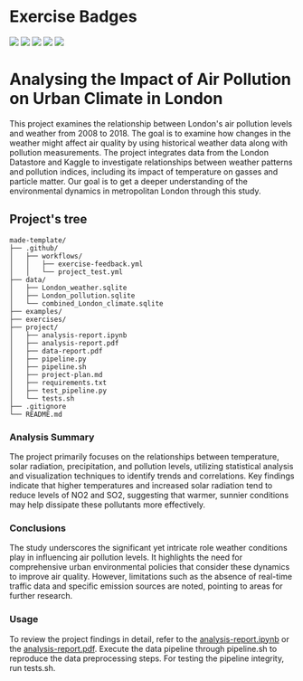 # Exercise Badges

![](https://byob.yarr.is/sinarazi/made-template/score_ex1) ![](https://byob.yarr.is/sinarazi/made-template/score_ex2) ![](https://byob.yarr.is/sinarazi/made-template/score_ex3) ![](https://byob.yarr.is/sinarazi/made-template/score_ex4) ![](https://byob.yarr.is/sinarazi/made-template/score_ex5)

# Analysing the Impact of Air Pollution on Urban Climate in London
This project examines the relationship between London's air pollution levels and weather from 2008 to
2018. The goal is to examine how changes in the weather might affect air quality by using historical weather
data along with pollution measurements. The project integrates data from the London Datastore and
Kaggle to investigate relationships between weather patterns and pollution indices, including its impact of
temperature on gasses and particle matter. Our goal is to get a deeper understanding of the environmental
dynamics in metropolitan London through this study.

## Project's tree
```
made-template/
├── .github/
│   ├── workflows/
│   │   ├── exercise-feedback.yml
│   │   └── project_test.yml
├── data/
│   ├── London_weather.sqlite
│   ├── London_pollution.sqlite
│   └── combined_London_climate.sqlite
├── examples/
├── exercises/
├── project/
│   ├── analysis-report.ipynb
│   ├── analysis-report.pdf
│   ├── data-report.pdf
│   ├── pipeline.py
│   ├── pipeline.sh
│   ├── project-plan.md
│   ├── requirements.txt
│   ├── test_pipeline.py
│   └── tests.sh
├── .gitignore
└── README.md
```

### Analysis Summary
The project primarily focuses on the relationships between temperature, solar radiation, precipitation, and pollution levels, utilizing statistical analysis and visualization techniques to identify trends and correlations. Key findings indicate that higher temperatures and increased solar radiation tend to reduce levels of NO2 and SO2, suggesting that warmer, sunnier conditions may help dissipate these pollutants more effectively.

### Conclusions
The study underscores the significant yet intricate role weather conditions play in influencing air pollution levels. It highlights the need for comprehensive urban environmental policies that consider these dynamics to improve air quality. However, limitations such as the absence of real-time traffic data and specific emission sources are noted, pointing to areas for further research.

### Usage
To review the project findings in detail, refer to the [analysis-report.ipynb](https://github.com/sinarazi/made-template/blob/main/project/analysis-report.ipynb) or the [analysis-report.pdf](https://github.com/sinarazi/made-template/blob/main/project/analysis-report.pdf). Execute the data pipeline through pipeline.sh to reproduce the data preprocessing steps. For testing the pipeline integrity, run tests.sh.
